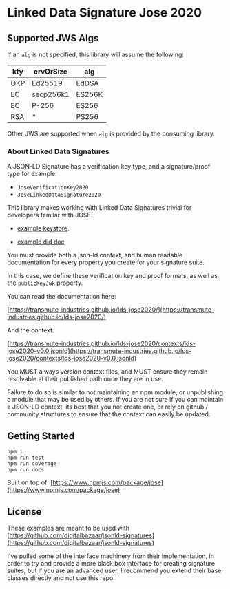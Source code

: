 # Linked Data Signature Jose 2020

## Supported JWS Algs

If an `alg` is not specified, this library will assume the following:

| kty | crvOrSize | alg    |
| --- | --------- | ------ |
| OKP | Ed25519   | EdDSA  |
| EC  | secp256k1 | ES256K |
| EC  | P-256     | ES256  |
| RSA | \*        | PS256  |

Other JWS are supported when `alg` is provided by the consuming library.

### About Linked Data Signatures

A JSON-LD Signature has a verification key type, and a signature/proof type for example:

- `JoseVerificationKey2020`
- `JoseLinkedDataSignature2020`

This library makes working with Linked Data Signatures trivial for developers familar with JOSE.

- [example keystore](./example/didDocJwks.json).

- [example did doc](./example/didDoc.json)

You must provide both a json-ld context, and human readable documentation for every property you create for your signature suite.

In this case, we define these verification key and proof formats, as well as the `publicKeyJwk` property.

You can read the documentation here:

[https://transmute-industries.github.io/lds-jose2020/](https://transmute-industries.github.io/lds-jose2020/)

And the context:

[https://transmute-industries.github.io/lds-jose2020/contexts/lds-jose2020-v0.0.jsonld](https://transmute-industries.github.io/lds-jose2020/contexts/lds-jose2020-v0.0.jsonld)

You MUST always version context files, and MUST ensure they remain resolvable at their published path once they are in use.

Failure to do so is similar to not maintaining an npm module, or unpublishing a module that may be used by others. If you are not sure if you can maintain a JSON-LD context, its best that you not create one, or rely on github / community structures to ensure that the context can easily be updated.

## Getting Started

```
npm i
npm run test
npm run coverage
npm run docs
```

Built on top of: [https://www.npmjs.com/package/jose](https://www.npmjs.com/package/jose)

## License

These examples are meant to be used with [https://github.com/digitalbazaar/jsonld-signatures](https://github.com/digitalbazaar/jsonld-signatures)

I've pulled some of the interface machinery from their implementation, in order to try and provide a more black box interface for creating signature suites, but if you are an advanced user, I recommend you extend their base classes directly and not use this repo.
